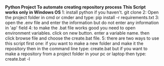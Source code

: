 **Python Project To automate creating repository process**
**This Script works only in Windows OS**
1:
    install python if you haven't.
    git clone 
2:
    Open the project folder in cmd or cmder and type:
        pip install -r requirements.txt
3:
    open the .env file and enter the information but do not enter any information in 'ap' field
4:
    to make the .bat file works good you need to open environment variables.
    click on new button.
    enter a variable name.
    then click browse file and choose the create.bat file.
5:
    there are two ways to use this script
        first one:
            if you want to make a new folder and make it the repository then in the command line type:
                create.bat <the name of the folder>
            but if you want to make a repository from a project folder in your pc or laptop then type:
                create.bat <the name of the repository> -l